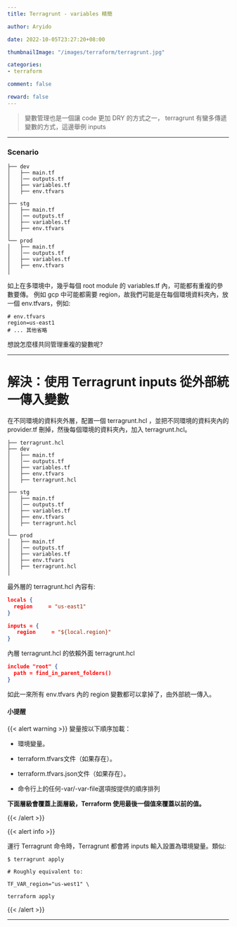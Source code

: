 ```yaml
---
title: Terragrunt - variables 精簡

author: Aryido

date: 2022-10-05T23:27:20+08:00

thumbnailImage: "/images/terraform/terragrunt.jpg"

categories:
- terraform

comment: false

reward: false
---
```

<!--BODY-->

> 變數管理也是一個讓 code 更加 DRY 的方式之一， terragrunt 有蠻多傳遞變數的方式，這邊舉例 inputs
<!--more-->

---
### Scenario
```
├── dev
│   ├── main.tf
│   │── outputs.tf
│   ├── variables.tf
│   ├── env.tfvars
│
├── stg
│   ├── main.tf
│   │── outputs.tf
│   ├── variables.tf
│   ├── env.tfvars
│
└── prod
│   ├── main.tf
│   │── outputs.tf
│   ├── variables.tf
│   ├── env.tfvars
│
```
如上在多環境中，幾乎每個 root module 的 variables.tf 內，可能都有重複的參數要傳。 例如 gcp 中可能都需要 region，故我們可能是在每個環境資料夾內，放一個 env.tfvars，例如:
```
# env.tfvars
region=us-east1
# ... 其他省略
```
想說怎麼樣共同管理重複的變數呢?

---
# 解決：使用 Terragrunt inputs 從外部統一傳入變數

在不同環境的資料夾外層，配置一個 terragrunt.hcl ，並把不同環境的資料夾內的 provider.tf 刪掉，然後每個環境的資料夾內，加入 terragrunt.hcl。

```
├── terragrunt.hcl
├── dev
│   ├── main.tf
│   │── outputs.tf
│   ├── variables.tf
│   ├── env.tfvars
│   ├── terragrunt.hcl
│
├── stg
│   ├── main.tf
│   │── outputs.tf
│   ├── variables.tf
│   ├── env.tfvars
│   ├── terragrunt.hcl
│
└── prod
│   ├── main.tf
│   │── outputs.tf
│   ├── variables.tf
│   ├── env.tfvars
│   ├── terragrunt.hcl
│
```

最外層的 terragrunt.hcl 內容有:
```json
locals {
  region     = "us-east1"
}

inputs = {
   region     = "${local.region}"
}
```

內層 terragrunt.hcl 的依賴外面 terragrunt.hcl

```json
include "root" {
  path = find_in_parent_folders()
}
```
如此一來所有 env.tfvars 內的 region 變數都可以拿掉了，由外部統一傳入。

#### 小提醒

{{< alert warning >}}
變量按以下順序加載：

- 環境變量。

- terraform.tfvars文件（如果存在）。

- terraform.tfvars.json文件（如果存在）。

- 命令行上的任何-var/-var-file選項按提供的順序排列

**下面層級會覆蓋上面層級，Terraform 使用最後一個值來覆蓋以前的值。**

{{< /alert  >}}

{{< alert info >}}

運行 Terragrunt 命令時，Terragrunt 都會將 inputs 輸入設置為環境變量。類似:

```
$ terragrunt apply

# Roughly equivalent to:

TF_VAR_region="us-west1" \

terraform apply
```

{{< /alert  >}}

---
